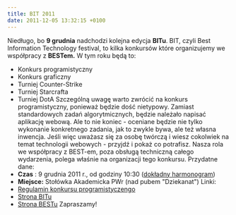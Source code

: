 ```yaml
---
title: BIT 2011
date: 2011-12-05 13:32:15 +0100
---
```

Niedługo, bo **9 grudnia** nadchodzi kolejna edycja **BITu**. BIT, czyli Best Information Technology festival, to kilka konkursów które organizujemy we współpracy z **BESTem.** W tym roku będą to:

- Konkurs programistyczny
- Konkurs graficzny
- Turniej Counter-Strike
- Turniej Starcrafta
- Turniej DotA
Szczególną uwagę warto zwrócić na konkurs programistyczny, ponieważ będzie dość nietypowy. Zamiast standardowych zadań algorytmicznych, będzie należało napisać aplikację webową. Ale to nie koniec - oceniane będzie nie tylko wykonanie konkretnego zadania, jak to zwykle bywa, ale też własna inwencja. Jeśli więc uważasz się za osobę twórczą i wiesz cokolwiek na temat technologii webowych - przyjdź i pokaż co potrafisz. Nasza rola we współpracy z BEST-em, poza obsługą techniczną całego wydarzenia, polega właśnie na organizacji tego konkursu. Przydatne dane:
- **Czas** : 9 grudnia 2011 r., od godziny 10:30 ([dokładny harmonogram](http://www.best.wroclaw.pl/bit/informacje/plan-imprzey))
- **Miejsce:** Stołówka Akademicka PWr (nad pubem "Dziekanat")
Linki:
- [Regulamin konkursu programistyczengo](http://www.best.wroclaw.pl/bit/images/patronaty/prog2.pdf)
- [Strona BITu](http://www.best.wroclaw.pl/bit/)
- [Strona BESTu](http://www.best.wroclaw.pl/)
Zapraszamy!